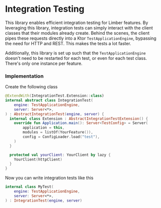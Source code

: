 # Integration Testing

This library enables efficient integration testing for Limber features.
By leveraging this library,
integration tests can simply interact with the client classes
that their modules already create.
Behind the scenes, the client pipes these requests
directly into a Ktor `TestApplicationEngine`, bypassing the need for HTTP and REST.
This makes the tests a lot faster.

Additionally, this library is set up such that
the `TestApplicationEngine` doesn't need to be restarted for each test,
or even for each test class.
There's only one instance per feature.

### Implementation

Create the following class

```kotlin
@ExtendWith(IntegrationTest.Extension::class)
internal abstract class IntegrationTest(
    engine: TestApplicationEngine,
    server: Server<*>,
) : AbstractIntegrationTest(engine, server) {
  internal class Extension : AbstractIntegrationTestExtension() {
    override fun Application.main(): Server<TestConfig> = Server(
        application = this,
        modules = listOf(YourFeature()),
        config = ConfigLoader.load("test"),
    )
  }

  protected val yourClient: YourClient by lazy {
    YourClient(httpClient)
  }
}
```

Now you can write integration tests like this

```kotlin
internal class MyTest(
    engine: TestApplicationEngine,
    server: Server<*>,
) : IntegrationTest(engine, server)
```
